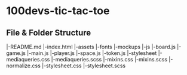 # 100devs-tic-tac-toe

## File & Folder Structure

|-README.md
|-index.html
  |-assets
    |-fonts
    |-mockups
  |-js
    |-board.js
    |-game.js
    |-main.js
    |-player.js
    |-space.js
    |-token.js
  |-stylesheet
    |-mediaqueries.css
    |-mediaqueries.scss
    |-mixins.css
    |-mixins.scss
    |-normalize.css
    |-stylesheet.css
    |-stylesheet.scss